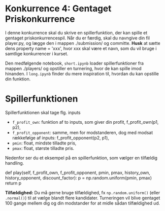 # Konkurrence 4: Gentaget Priskonkurrence

I denne konkurrence skal du skrive en spillerfunktion, der kan spille et gentaget priskonkurrencespil. 
Når du er færdig, skal du navngive din fil player.py, og lægge den i mappen ./submission/ og committe. **Husk** at sætte dens property name = 'xxx', hvor xxx skal være et navn, som du vil bruge i samtlige konkurrencer i kurset.

Den medfølgende notebook, `short.ipynb` loader spillerfunktioner fra mappen ./players/ og opstiller en turnering, hvor de kan spille imod hinanden. I `long.ipynb` finder du mere inspiration til, hvordan du kan opstille din funktion. 

# Spillerfunktionen

Spillerfunktionen skal tage flg. inputs

* `f_profit_own`: funktion af to inputs, som giver din profit, f_profit_own(p1, p2),
* `f_profit_opponent`: samme, men for modstanderen, dog med modsat rækkefølge af inputs: f_profit_opponent(p2, p1),
* `pmin`: float, mindste tilladte pris,
* `pmax`: float, største tilladte pris.

Nedenfor ser du et eksempel på en spillerfunktion, som vælger en tilfældig handling.

def play(self, f_profit_own, f_profit_opponent, pmin, pmax, history_own, history_opponent, discount_factor):
  p = np.random.uniform(pmin, pmax)
  return p 
  
**Tilfældighed:** Du må gerne bruge tilfældighed, fx `np.random.uniform()` (eller `.normal()`) til at vælge blandt flere kandidater. 
Turneringen vil blive gentaget 100 gange mellem dig og din modstander for at midle sådan tilfældighed ud.
